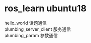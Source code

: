 # ros_learn ubuntu18
   hello_world 话题通信  
   plumbing_server_client 服务通信  
   plumbing_param    参数通信  


